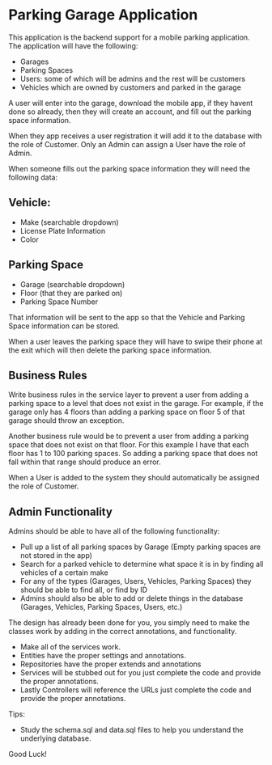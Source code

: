 # Parking Garage Application
This application is the backend support for a mobile parking application. 
The application will have the following:
- Garages 
- Parking Spaces
- Users: some of which will be admins and the rest will be customers 
- Vehicles which are owned by customers and parked in the garage

A user will enter into the garage, download the mobile app, if they havent done so already, then they will create an account, and fill out the parking space information.

When they app receives a user registration it will add it to the database with the role of Customer. Only an Admin can assign a User have the role of Admin.

When someone fills out the parking space information they will need the following data:

## Vehicle:
- Make (searchable dropdown)
- License Plate Information
- Color

## Parking Space
- Garage (searchable dropdown)
- Floor (that they are parked on)
- Parking Space Number

That information will be sent to the app so that the Vehicle and Parking Space information can be stored.

When a user leaves the parking space they will have to swipe their phone at the exit which will then delete the parking space information.

## Business Rules
Write business rules in the service layer to prevent a user from adding a parking space to a level that does not exist in the garage. For example, if the garage only has 4 floors than adding a parking space on floor 5 of that garage should throw an exception.

Another business rule would be to prevent a user from adding a parking space that does not exist on that floor. For this example I have that each floor has 1 to 100 parking spaces. So adding a parking space that does not fall within that range should produce an error.

When a User is added to the system they should automatically be assigned the role of Customer.

## Admin Functionality
Admins should be able to have all of the following functionality:
- Pull up a list of all parking spaces by Garage (Empty parking spaces are not stored in the app)
- Search for a parked vehicle to determine what space it is in by finding all vehicles of a certain make
- For any of the types (Garages, Users, Vehicles, Parking Spaces) they should be able to find all, or find by ID
- Admins should also be able to add or delete things in the database (Garages, Vehicles, Parking Spaces, Users, etc.)

The design has already been done for you, you simply need to make the classes work by adding in the correct annotations, and functionality.

- Make all of the services work.
- Entities have the proper settings and annotations.
- Repositories have the proper extends and annotations
- Services will be stubbed out for you just complete the code and provide the proper annotations.
- Lastly Controllers will reference the URLs just complete the code and provide the proper annotations.

Tips:
- Study the schema.sql and data.sql files to help you understand the underlying database. 

Good Luck!
